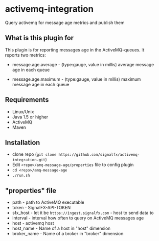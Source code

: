 # activemq-integration

Query activemq for message age metrics and publish them

## What is this plugin for

This plugin is for reporting messages age in the ActiveMQ-queues.
It reports two metrics:

- message.age.average - (type:gauge, value in millis) average message age in each queue

- message.age.maximum - (type:gauge, value in millis) maximum message age in each queue

## Requirements

- Linux/Unix
- Java 1.5 or higher
- ActiveMQ
- Maven

## Installation

- clone repo (`git clone https://github.com/signalfx/activemq-integration.git`)
- Edit `<repo>/amq-message-age/properties` file to config plugin
- `cd <repo>/amq-message-age`
- `./run.sh`

## "properties" file

- path - path to ActiveMQ executable
- token - SignalFX-API-TOKEN
- sfx_host - let it be `https://ingest.signalfx.com` - host to send data to
- interval - interval how often to query on ActiveMQ messages age
- host - activemq host
- host_name - Name of a host in "host" dimension
- broker_name - Name of a broker in "broker" dimension
